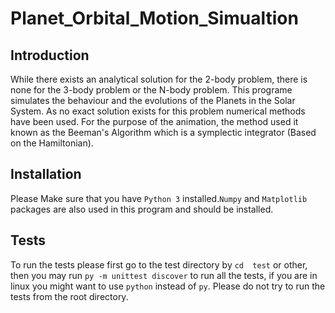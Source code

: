 # Planet_Orbital_Motion_Simualtion
## Introduction
While there exists an analytical solution for the 2-body problem, there is none for the 3-body problem or the N-body problem. This programe simulates the behaviour and the evolutions of the Planets in the Solar System. As no exact solution exists for this problem numerical methods have been used. For the purpose of the animation, the method used it known as the Beeman's Algorithm which is a symplectic integrator (Based on the Hamiltonian).
## Installation
Please Make sure that you have `Python 3` installed.`Numpy` and `Matplotlib` packages are also used in this program and should be installed.
## Tests
To run the tests please first go to the test directory by `cd  test` or other, then you may run `py -m unittest discover` to run all the tests, if you are in linux you might want to use `python` instead of `py`.
Please do not try to run the tests from the root directory.
